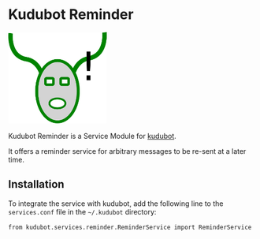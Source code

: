 # Kudubot Reminder

![Logo](resources/logo/logo-readme.png)

Kudubot Reminder is a Service Module for
[kudubot](https://gitlab.namibsun.net/namboy94/kudubot).

It offers a reminder service for arbitrary messages to be re-sent
at a later time.

## Installation
    
To integrate the service with kudubot, add the following line to the
```services.conf``` file in the ```~/.kudubot``` directory:

    from kudubot.services.reminder.ReminderService import ReminderService
